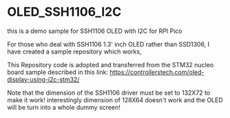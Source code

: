 # OLED_SSH1106_I2C
this is a demo sample for SSH1106 OLED with I2C for RPI Pico

For those who deal with SSH1106 1.3' inch OLED rather than SSD1306, I have created a sample repository which works, 

This Repository code is adopted and transferred from the STM32 nucleo board sample described in this link: https://controllerstech.com/oled-display-using-i2c-stm32/


Note that the dimension of the SSH1106 driver must be set to 132X72 to make it work! interestingly dimension of 128X64 doesn't work and the OLED will be turn into a whole dummy screen! 

